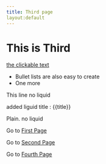 ```yaml
---
title: Third page
layout:default
---
```


# This is Third

[the clickable text](http://xlson.com/)

* Bullet lists are also easy to create
* One more

This line no liquid

added liguid  title : {{title}}

Plain. no liquid




Go to [First Page](index.html)


Go to [Second Page](secpg.html)

Go to [Fourth Page](four.html)
